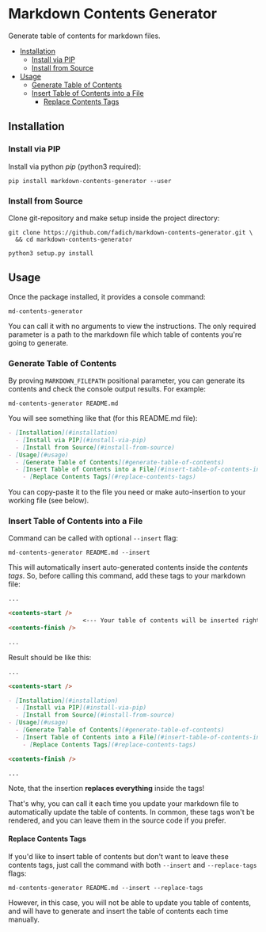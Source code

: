 # Markdown Contents Generator

Generate table of contents for markdown files.

<contents-start />

- [Installation](#installation)
  - [Install via PIP](#install-via-pip)
  - [Install from Source](#install-from-source)
- [Usage](#usage)
  - [Generate Table of Contents](#generate-table-of-contents)
  - [Insert Table of Contents into a File](#insert-table-of-contents-into-a-file)
    - [Replace Contents Tags](#replace-contents-tags)

<contents-finish />

## Installation

### Install via PIP

Install via python _pip_ (python3 required):
```shell
pip install markdown-contents-generator --user
```

### Install from Source

Clone git-repository and make setup inside the project directory:
```shell
git clone https://github.com/fadich/markdown-contents-generator.git \
  && cd markdown-contents-generator

python3 setup.py install
```

## Usage

Once the package installed, it provides a console command:
```shell
md-contents-generator
```

You can call it with no arguments to view the instructions. The only required parameter is a path to the markdown file which table of contents you're going to generate.

### Generate Table of Contents

By proving `MARKDOWN_FILEPATH` positional parameter, you can generate its contents and check the console output results. For example:
```shell
md-contents-generator README.md
```

You will see something like that (for this README.md file):
```markdown
- [Installation](#installation)
  - [Install via PIP](#install-via-pip)
  - [Install from Source](#install-from-source)
- [Usage](#usage)
  - [Generate Table of Contents](#generate-table-of-contents)
  - [Insert Table of Contents into a File](#insert-table-of-contents-into-a-file)
    - [Replace Contents Tags](#replace-contents-tags)
```

You can copy-paste it to the file you need or make auto-insertion to your working file (see below).

### Insert Table of Contents into a File

Command can be called with optional `--insert` flag:
```shell
md-contents-generator README.md --insert
```

This will automatically insert auto-generated contents inside the _contents tags_. So, before calling this command, add these tags to your markdown file:
```markdown
...

<contents-start />
                     <--- Your table of contents will be inserted right here
<contents-finish />

...
```

Result should be like this:
```markdown
...

<contents-start />

- [Installation](#installation)
  - [Install via PIP](#install-via-pip)
  - [Install from Source](#install-from-source)
- [Usage](#usage)
  - [Generate Table of Contents](#generate-table-of-contents)
  - [Insert Table of Contents into a File](#insert-table-of-contents-into-a-file)
    - [Replace Contents Tags](#replace-contents-tags)

<contents-finish />

...
```

Note, that the insertion **replaces everything** inside the tags!

That's why, you can call it each time you update your markdown file to automatically update the table of contents. In common, these tags won't be rendered, and you can leave them in the source code if you prefer.

#### Replace Contents Tags

If you'd like to insert table of contents but don't want to leave these contents tags, just call the command with both `--insert` and `--replace-tags` flags:
```shell
md-contents-generator README.md --insert --replace-tags
```

However, in this case, you will not be able to update you table of contents, and will have to generate and insert the table of contents each time manually.
